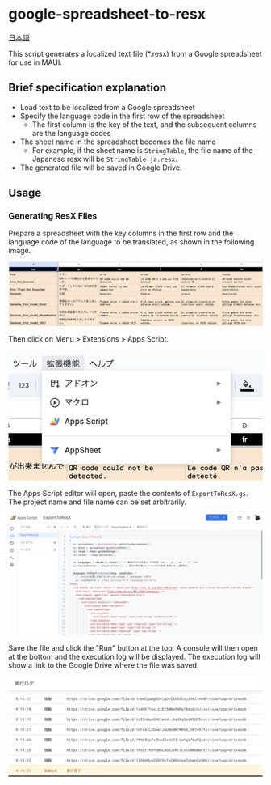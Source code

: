 # google-spreadsheet-to-resx

[日本語](README.ja.md)

This script generates a localized text file (*.resx) from a Google spreadsheet for use in MAUI.

## Brief specification explanation

- Load text to be localized from a Google spreadsheet
- Specify the language code in the first row of the spreadsheet
  - The first column is the key of the text, and the subsequent columns are the language codes
- The sheet name in the spreadsheet becomes the file name
  - For example, if the sheet name is `StringTable`, the file name of the Japanese resx will be `StringTable.ja.resx`.
- The generated file will be saved in Google Drive.

## Usage

### Generating ResX Files

Prepare a spreadsheet with the key columns in the first row and the language code of the language to be translated, as shown in the following image.

![Spreadsheet](image.png)

Then click on Menu > Extensions > Apps Script.

![Menu > Extensions > Apps Script](image-1.png)

The Apps Script editor will open, paste the contents of `ExportToResX.gs`.
The project name and file name can be set arbitrarily.

![ExportToResX.gs](image-2.png)

Save the file and click the "Run" button at the top.
A console will then open at the bottom and the execution log will be displayed.
The execution log will show a link to the Google Drive where the file was saved.

![実行ログ](image-3.png)